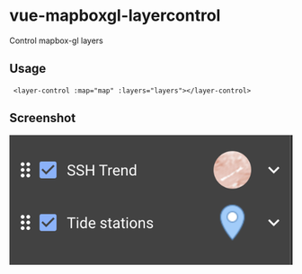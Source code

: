 # vue-mapboxgl-layercontrol
Control mapbox-gl layers

## Usage

     <layer-control :map="map" :layers="layers"></layer-control>
     
   
## Screenshot
![screenshot](docs/ss.png)
